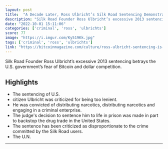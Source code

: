 ```yaml
---
layout: post
title:  "A Decade Later, Ross Ulbricht’s Silk Road Sentencing Demonstrates The Government’s Fear Of Bitcoin"
description: "Silk Road Founder Ross Ulbricht’s excessive 2013 sentencing betrays the U.S. government’s fear of Bitcoin and dollar competition."
date: "2022-10-01 15:11:06"
categories: ['criminal', 'ross', 'ulbrichts']
score: 77
image: "https://i.imgur.com/Ky519Kk.jpg"
tags: ['criminal', 'ross', 'ulbrichts']
link: "https://bitcoinmagazine.com/culture/ross-ulbricht-sentencing-is-fear-of-bitcoin"
---
```


Silk Road Founder Ross Ulbricht’s excessive 2013 sentencing betrays the U.S. government’s fear of Bitcoin and dollar competition.

## Highlights

- The sentencing of U.S.
- citizen Ulbricht was criticized for being too lenient.
- He was convicted of distributing narcotics, distributing narcotics and engaging in a criminal enterprise.
- The judge's decision to sentence him to life in prison was made in part to backstop the drug trade in the United States.
- The sentence has been criticized as disproportionate to the crime committed by the Silk Road users.
- The U.N.

---
